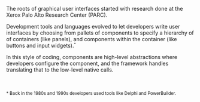 The roots of graphical user interfaces started with research done at the Xerox Palo Alto 
Research Center (PARC).

Development tools and languages evolved to let developers write user interfaces by choosing
from pallets of components to specify a hierarchy of of containers (like panels), and
components within the container (like buttons and input widgets).<small><sup>*</sup></small>

In this style of coding, components are high-level abstractions where developers configure the
component, and the framework handles translating that to the low-level native calls.

<br><br>
<small>*
Back in the 1980s and 1990s developers used tools like Delphi and PowerBuilder.</small>

